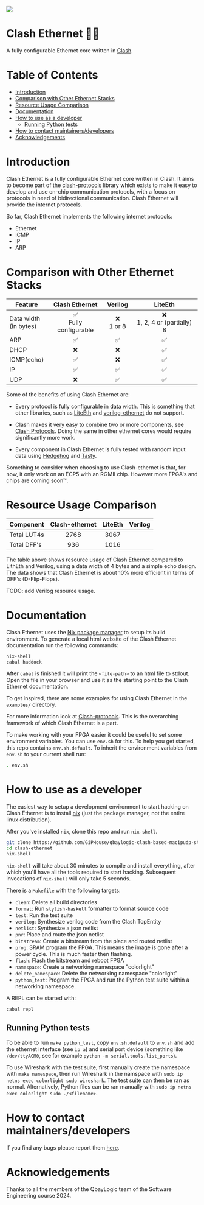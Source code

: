 [![](https://github.com/enjoy-digital/liteeth/workflows/ci/badge.svg)](https://github.com/GiPHouse/qbaylogic-clash-based-macipudp-stack-spring24/actions)

<!-- omit in toc -->
# Clash Ethernet 🙏✨
A fully configurable Ethernet core written in [Clash](https://clash-lang.org/).

<!-- omit in toc -->
# Table of Contents
- [Introduction](#introduction)
- [Comparison with Other Ethernet Stacks](#comparison-with-other-ethernet-stacks)
- [Resource Usage Comparison](#resource-usage-comparison)
- [Documentation](#documentation)
- [How to use as a developer](#how-to-use-as-a-developer)
    - [Running Python tests](#running-python-tests)
- [How to contact maintainers/developers](#how-to-contact-maintainersdevelopers)
- [Acknowledgements](#acknowledgements)

# Introduction
Clash Ethernet is a fully configurable Ethernet core written in Clash.
It aims to become part of the
[clash-protocols](https://github.com/clash-lang/clash-protocols) library
which exists to make it easy to develop and use on-chip communication
protocols, with a focus on protocols in need of bidirectional
communication. Clash Ethernet will provide the internet protocols.

So far, Clash Ethernet implements the following internet protocols:
- Ethernet
- ICMP
- IP
- ARP

# Comparison with Other Ethernet Stacks

| Feature                  | Clash Ethernet                           | Verilog            | LiteEth                         |
|--------------------------|:----------------------------------------:|:------------------:|:-------------------------------:|
| Data width<br>(in bytes) | :white_check_mark:<br>Fully configurable | :x:<br>1 or 8      | :x:<br>1, 2, 4 or (partially) 8 |
| ARP                      | :white_check_mark:                       | :white_check_mark: | :white_check_mark:              |
| DHCP                     | :x:                                      | :x:                | :white_check_mark:              |
| ICMP(echo)               | :white_check_mark:                       | :x:                | :white_check_mark:              |
| IP                       | :white_check_mark:                       | :white_check_mark: | :white_check_mark:              |
| UDP                      | :x:                                      | :white_check_mark: | :white_check_mark:              |

Some of the benefits of using Clash Ethernet are:
- Every protocol is fully configurable in data width. This is
  something that other libraries, such as
  [LiteEth](https://github.com/enjoy-digital/liteeth) and
  [verilog-ethernet](https://github.com/alexforencich/verilog-ethernet)
  do not support.

- Clash makes it very easy to combine two or more components, see
  [Clash Protocols](https://github.com/clash-lang/clash-protocols).
  Doing the same in other ethernet cores would require significantly
  more work.

- Every component in Clash Ethernet is fully tested with random input
  data using
  [Hedgehog](https://github.com/hedgehogqa/haskell-hedgehog) and
  [Tasty](https://github.com/UnkindPartition/tasty).


Something to consider when choosing to use Clash-ethernet is that, for
now, it only work on an ECP5 with an RGMII chip. However more FPGA's
and chips are coming soon™.

# Resource Usage Comparison
| Component   | Clash-ethernet | LiteEth | Verilog |
|-------------|:--------------:|:-------:|:-------:|
| Total LUT4s | 2768           | 3067    |         |
| Total DFF's | 936            | 1016    |         |

The table above shows resource usage of Clash Ethernet compared to
LithEth and Verilog, using a data width of 4 bytes and a simple echo
design. The data shows that Clash Ethernet is about 10% more efficient
in terms of DFF's (D-Flip-Flops).

TODO: add Verilog resource usage.

# Documentation
Clash Ethernet uses the [Nix package manager](https://nixos.org/) to setup its build environment. To generate a local html website of the Clash Ethernet documentation
run the following commands:

```sh
nix-shell
cabal haddock
```

After `cabal` is finished it will print the `<file-path>` to
an html file to stdout. Open the file in your browser and use it as
the starting point to the Clash Ethernet documentation.

To get inspired, there are some examples for using Clash Ethernet in the
`examples/` directory.

For more information look at
[Clash-protocols](https://github.com/clash-lang/clash-protocols). This
is the overarching framework of which Clash Ethernet is a part.

To make working with your FPGA easier it could be useful to set some
environment variables. You can use `env.sh` for this. To help you get
started, this repo contains `env.sh.default`. To inherit the
environment variables from `env.sh` to your current shell run:

```sh
. env.sh
```

# How to use as a developer
The easiest way to setup a development environment to start hacking on
Clash Ethernet is to install [nix](https://nixos.org/) (just the
package manager, not the entire linux distribution).

After you've installed `nix`, clone this repo and run `nix-shell`.

```sh
git clone https://github.com/GiPHouse/qbaylogic-clash-based-macipudp-stack-spring24.git clash-ethernet
cd clash-ethernet
nix-shell
```

`nix-shell` will take about 30 minutes to compile and install
everything, after which you'll have all the tools required to start
hacking. Subsequent invocations of `nix-shell` will only take 5
seconds.

There is a `Makefile` with the following targets:

- `clean`: Delete all build directories
- `format`: Run `stylish-haskell` formatter to format source code
- `test`: Run the test suite
- `verilog`: Synthesize verilog code from the Clash TopEntity
- `netlist`: Synthesize a json netlist
- `pnr`: Place and route the json netlist
- `bitstream`: Create a bitstream from the place and routed
  netlist
- `prog`: SRAM program the FPGA. This means the image is gone
   after a power cycle. This is much faster then flashing.
- `flash`: Flash the bitstream and reboot FPGA
- `namespace`: Create a networking namespace "colorlight"
- `delete_namespace`: Delete the networking namespace
  "colorlight"
- `python_test`: Program the FPGA and run the Python test suite
  within a networking namespace.

A REPL can be started with:

```
cabal repl
```

## Running Python tests
To be able to run `make python_test`, copy `env.sh.default` to
`env.sh` and add the ethernet interface (see `ip a`) and serial
port device (something like `/dev/ttyACM0`, see for example
`python -m serial.tools.list_ports`).

To use Wireshark with the test suite, first manually create the
namespace with `make namespace`, then run Wireshark in the
namspace with `sudo ip netns exec colorlight sudo wireshark`.
The test suite can then be ran as normal.
Alternatively, Python files can be ran manually with
`sudo ip netns exec colorlight sudo ./<filename>`.

# How to contact maintainers/developers
If you find any bugs please report them
[here](https://github.com/GiPHouse/qbaylogic-clash-based-macipudp-stack-spring24/issues/).

# Acknowledgements
Thanks to all the members of the QbayLogic team of the Software
Engineering course 2024.

